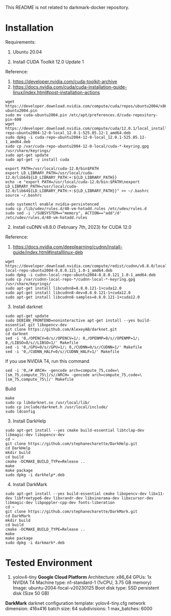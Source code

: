 This README is not related to darkmark-docker repository.

# Installation

Requirements:
1. Ubuntu 20.04

1. Install CUDA Toolkit 12.0 Update 1

Reference:
1. https://developer.nvidia.com/cuda-toolkit-archive
2. https://docs.nvidia.com/cuda/cuda-installation-guide-linux/index.html#post-installation-actions
```
wget https://developer.download.nvidia.com/compute/cuda/repos/ubuntu2004/x86_64/cuda-ubuntu2004.pin
sudo mv cuda-ubuntu2004.pin /etc/apt/preferences.d/cuda-repository-pin-600
wget https://developer.download.nvidia.com/compute/cuda/12.0.1/local_installers/cuda-repo-ubuntu2004-12-0-local_12.0.1-525.85.12-1_amd64.deb
sudo dpkg -i cuda-repo-ubuntu2004-12-0-local_12.0.1-525.85.12-1_amd64.deb
sudo cp /var/cuda-repo-ubuntu2004-12-0-local/cuda-*-keyring.gpg /usr/share/keyrings/
sudo apt-get update
sudo apt-get -y install cuda

export PATH=/usr/local/cuda-12.0/bin$PATH
export LD_LIBRARY_PATH=/usr/local/cuda-12.0/lib64${LD_LIBRARY_PATH:+:${LD_LIBRARY_PATH}}
echo -e "export PATH=/usr/local/cuda-12.0/bin:$PATH\nexport LD_LIBRARY_PATH=/usr/local/cuda-12.0/lib64${LD_LIBRARY_PATH:+:${LD_LIBRARY_PATH}}" >> ~/.bashrc
source ~/.bashrc

sudo systemctl enable nvidia-persistenced
sudo cp /lib/udev/rules.d/40-vm-hotadd.rules /etc/udev/rules.d
sudo sed -i '/SUBSYSTEM=="memory", ACTION=="add"/d' /etc/udev/rules.d/40-vm-hotadd.rules
```

2. Install cuDNN v8.8.0 (February 7th, 2023) for CUDA 12.0

Reference:
1. https://docs.nvidia.com/deeplearning/cudnn/install-guide/index.html#installlinux-deb
```
wget https://developer.download.nvidia.com/compute/redist/cudnn/v8.8.0/local_installers/12.0/cudnn-local-repo-ubuntu2004-8.8.0.121_1.0-1_amd64.deb
sudo dpkg -i cudnn-local-repo-ubuntu2004-8.8.0.121_1.0-1_amd64.deb
sudo cp /var/cudnn-local-repo-*/cudnn-local-*-keyring.gpg /usr/share/keyrings/
sudo apt-get install libcudnn8=8.8.0.121-1+cuda12.0
sudo apt-get install libcudnn8-dev=8.8.0.121-1+cuda12.0
sudo apt-get install libcudnn8-samples=8.8.0.121-1+cuda12.0
```

3. Install darknet
```
sudo apt-get update
sudo DEBIAN_FRONTEND=noninteractive apt-get install --yes build-essential git libopencv-dev
git clone https://github.com/AlexeyAB/darknet.git
cd darknet
sed -i '0,/OPENCV=0/s//OPENCV=1/; 0,/OPENMP=0/s//OPENMP=1/; 0,/LIBSO=0/s//LIBSO=1/' Makefile
sed -i '0,/GPU=0/s//GPU=1/; 0,/CUDNN=0/s//CUDNN=1/' Makefile
sed -i '0,/CUDNN_HALF=0/s//CUDNN_HALF=1/' Makefile
```

If you use NVIDIA T4, run this command
```
sed -i '0,/# ARCH= -gencode arch=compute_75,code=\[sm_75,compute_75\]/s//ARCH= -gencode arch=compute_75,code=\[sm_75,compute_75\]/' Makefile
```

Build
```
make
sudo cp libdarknet.so /usr/local/lib/
sudo cp include/darknet.h /usr/local/include/
sudo ldconfig
```

3. Install DarkHelp
```
sudo apt-get install --yes cmake build-essential libtclap-dev libmagic-dev libopencv-dev
cd ~
git clone https://github.com/stephanecharette/DarkHelp.git
cd DarkHelp
mkdir build
cd build
cmake -DCMAKE_BUILD_TYPe=Release ..
make
make package
sudo dpkg -i darkhelp*.deb
```

4. Install DarkMark
```
sudo apt-get install --yes build-essential cmake libopencv-dev libx11-dev libfreetype6-dev libxrandr-dev libxinerama-dev libxcursor-dev libmagic-dev libpoppler-cpp-dev fonts-liberation
cd ~
git clone https://github.com/stephanecharette/DarkMark.git
cd DarkMark
mkdir build
cd build
cmake -DCMAKE_BUILD_TYPE=Release ..
make
make package
sudo dpkg -i darkmark*.deb
```

# Tested Environment

1. yolov4-tiny
**Google Cloud Platform**
Architecture: x86_64
GPUs: 1x NVIDIA T4
Machine type: n1-standard-1 (1vCPU, 3.75 GB memory)
Image: ubuntu-2004-focal-v20230125
Boot disk type: SSD persistent disk (Size 50 GB)

**DarkMark**
darknet configuration template: yolov4-tiny.cfg
network dimension: 416x416
batch size: 64
subdivisions: 1
max_batches: 6000